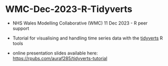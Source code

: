 # WMC-Dec-2023-R-Tidyverts
- NHS Wales Modelling Collaborative (WMC) 11 Dec 2023 - R peer support

- Tutorial for visualising and handling time series data with the [tidyverts](https://tidyverts.org/) R tools

- online presentation slides available here: https://rpubs.com/auraf285/tidyverts-tutorial
